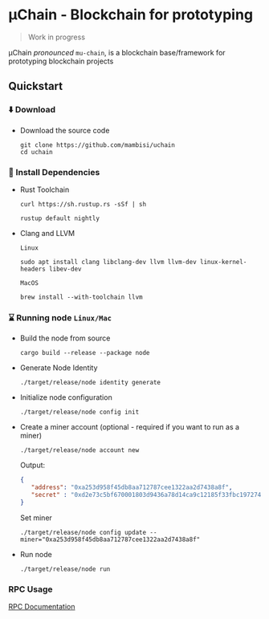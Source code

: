 # µChain - Blockchain for prototyping
> Work in progress

µChain _pronounced_ `mu-chain`, is a blockchain base/framework for prototyping blockchain projects
## Quickstart

### ⬇️ Download

* Download the source code
    ```shell
   git clone https://github.com/mambisi/uchain
    cd uchain
    ```
   
### 🧰 Install Dependencies
* Rust Toolchain
    ```shell
    curl https://sh.rustup.rs -sSf | sh
    ```
    ```shell
    rustup default nightly
    ```
* Clang and LLVM

    `Linux`
    ```shell
    sudo apt install clang libclang-dev llvm llvm-dev linux-kernel-headers libev-dev
    ```
    `MacOS`
    ```shell
    brew install --with-toolchain llvm
    ```
### ⌛️ Running node `Linux/Mac`
* Build the node from source
    ```shell
    cargo build --release --package node
    ```
* Generate Node Identity
    ```shell
    ./target/release/node identity generate
    ```
* Initialize node configuration
    ```shell
    ./target/release/node config init
    ```
* Create a miner account (optional - required if you want to run as a miner)
    ```shell
    ./target/release/node account new
    ```
    Output:
    ```json
    {
       "address": "0xa253d958f45db8aa712787cee1322aa2d7438a8f",
       "secret" : "0xd2e73c5bf670001803d9436a78d14ca9c12185f33fbc197274a104d817a088ab"
    }
    ```
   Set miner
    ```shell
    ./target/release/node config update --miner="0xa253d958f45db8aa712787cee1322aa2d7438a8f"
    ```
* Run node
    ```shell
    ./target/release/node run
    ```

### RPC Usage
[RPC Documentation](/docs/rpc.md)